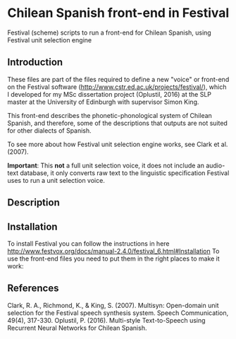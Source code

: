 # Chilean Spanish front-end in Festival
Festival (scheme) scripts to run a front-end for Chilean Spanish, using Festival unit selection engine 

## Introduction
These files are part of the files required to define a new "voice" or front-end on the Festival software (http://www.cstr.ed.ac.uk/projects/festival/), which I developed for my MSc dissertation project (Oplustil, 2016) at the SLP master at the University of Edinburgh with supervisor Simon King. 

This front-end describes the phonetic-phonological system of Chilean Spanish, and therefore, some of the descriptions that outputs are not suited for other dialects of Spanish.

To see more about how Festival unit selection engine works, see Clark et al. (2007).

**Important**: This **not** a full unit selection voice, it does not include an audio-text database, it only converts raw text to the linguistic specification Festival uses to run a unit selection voice.

## Description


## Installation
To install Festival you can follow the instructions in here http://www.festvox.org/docs/manual-2.4.0/festival_6.html#Installation
To use the front-end files you need to put them in the right places to make it work:




## References
Clark, R. A., Richmond, K., & King, S. (2007). Multisyn: Open-domain unit selection for the Festival speech synthesis system. Speech Communication, 49(4), 317-330.
Oplustil, P. (2016). Multi-style Text-to-Speech using Recurrent Neural Networks for Chilean Spanish.

